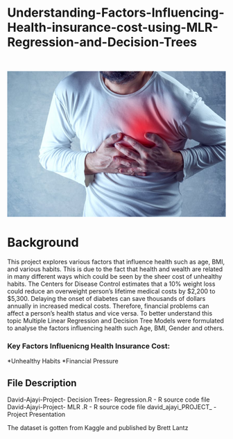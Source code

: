 # Understanding-Factors-Influencing-Health-insurance-cost-using-MLR-Regression-and-Decision-Trees

<!-- PROJECT LOGO -->
<br />
<p align="center">
  
  <a href="https://github.com/Dajayi1/Understanding-Factors-Influencing-Health-insurance-cost-using-MLR-Regression-and-Decision-Trees">
    <img src="heart attack.jpeg" alt="Logo", width = 800 >
  </a>
  
</p>




# Background
This project explores various factors that influence health such as age, BMI, and various habits. This is due to the fact that health and wealth are related in many different ways which could be seen by the sheer cost of unhealthy habits.
The Centers for Disease Control estimates that a 10% weight loss could reduce an overweight person’s lifetime medical costs by $2,200 to $5,300. Delaying the onset of diabetes can save thousands of dollars annually in increased medical costs. Therefore, financial problems can affect a person’s health status and vice versa.
To better understand this topic Multiple Linear Regression and Decision Tree Models were formulated to analyse the factors influencing health such Age, BMI, Gender and others.

### Key Factors Influenicng Health Insurance Cost:
 
*Unhealthy Habits
*Financial Pressure



## File Description


David-Ajayi-Project- Decision Trees- Regression.R - R source code file
David-Ajayi-Project- MLR .R - R source code file
david_ajayi_PROJECT_  - Project Presentation 



The dataset is gotten from Kaggle and published by Brett Lantz


